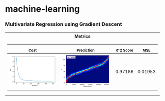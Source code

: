# machine-learning

### Multivariate Regression using Gradient Descent
<table>
<tr><th>Metrics</th></tr>
<tr><td>
  
<sub> Cost </sub> |  <sub> Prediction </sub> | <sub> R^2 Score </sub> | <sub> MSE </sub> |
|--|--|--|--
<img src="https://github.com/nik-neg/machine-learning/blob/main/images/1_cost.png" alt="drawing" width="275"/> | <img src="https://github.com/nik-neg/machine-learning/blob/main/images/1_pred_heatmap.png" alt="drawing" width="275"/> | 0.97186 |  0.01953 |
</td></tr></table> 

